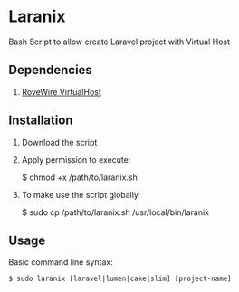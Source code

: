 Laranix
===========

Bash Script to allow create Laravel project with Virtual Host

## Dependencies ##

1. [RoveWire VirtualHost](https://github.com/RoverWire/virtualhost)

## Installation ##

1. Download the script
2. Apply permission to execute:

    $ chmod +x /path/to/laranix.sh

3. To make use the script globally

    $ sudo cp /path/to/laranix.sh /usr/local/bin/laranix

## Usage ##

Basic command line syntax:

    $ sudo laranix [laravel|lumen|cake|slim] [project-name]

